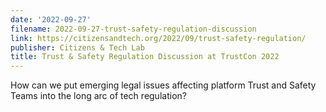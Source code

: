 ```yaml
---
date: '2022-09-27'
filename: 2022-09-27-trust-safety-regulation-discussion
link: https://citizensandtech.org/2022/09/trust-safety-regulation/
publisher: Citizens & Tech Lab
title: Trust & Safety Regulation Discussion at TrustCon 2022
---
```


How can we put emerging legal issues affecting platform Trust and Safety Teams into the long arc of tech regulation?